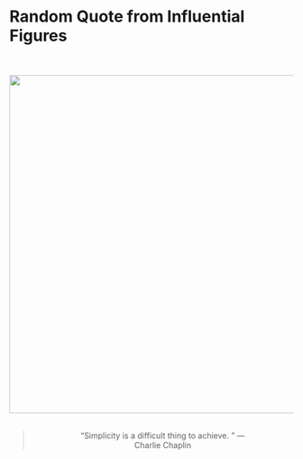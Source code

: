 # Random Quote from Influential Figures

<div align="center">
  <br>
  <br>
  <a href="https://en.wikipedia.org/wiki/Charlie_Chaplin" title="Charlie Chaplin - Wikipedia"><img src="https://upload.wikimedia.org/wikipedia/commons/3/34/Charlie_Chaplin_portrait.jpg" width="600px"></a>
  <br>
  <br>
  <blockquote>&ldquo;Simplicity is a difficult thing to achieve.  &rdquo; &mdash; <footer>Charlie Chaplin</footer></blockquote>
</div>
  
